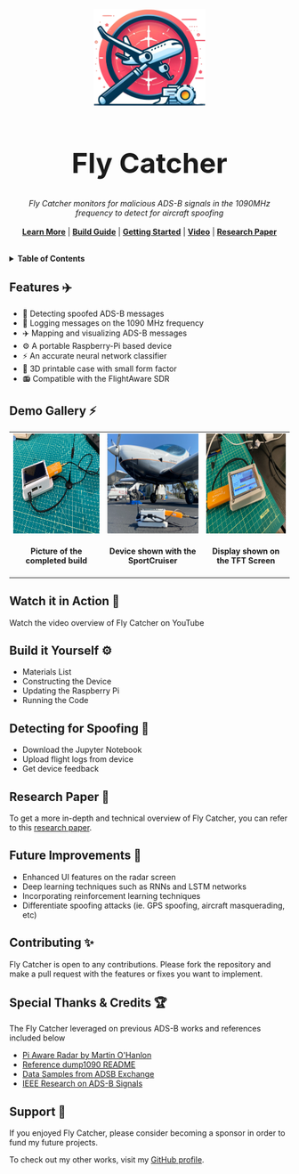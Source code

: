 <p align="center">
  <img width="200" src="https://github.com/ANG13T/fly-catcher/blob/main/assets/logo.png" alt="Fly Catcher logo" />
</p>
<h1 align="center" style="font-size:50px !important;">Fly Catcher</h1>
<p align="center">
  <i>Fly Catcher monitors for malicious ADS-B signals in the 1090MHz frequency to detect for aircraft spoofing</i>
   <br/><br/>
  <b><a href="./docs/showcase.md">Learn More</a></b> | <b><a href="https://demo.dashy.to">Build Guide</a></b> | <b><a href="./docs/quick-start.md">Getting Started</a></b> | <b><a href="https://dashy.to/docs">Video</a></b> | <b><a href="https://github.com/Lissy93/dashy">Research Paper</a></b>
  <br/><br/>
</p>

<details>
  <summary><b>Table of Contents</b></summary>
  <p>
  
- **Getting Started**
  - [✈️ Features](#features-️)
  - [⚡ Demo Gallery](#demo-)
  - [⚙️ Build it Yourself](#configuring-)
  - [🚀 Getting Started](#configuring-)
  - [🔎 Detecting for Spoofing](#configuring-)
- **Learning More**
  - [🎥 Watch it in Action](#theming-)
  - [🔬 Read the Research Paper](#icons-)
  - [📄 Read the Article](#icons-)
- **Community**
  - [✨ Contributing](#system-requirements-)
  - [🏆 Special Thanks & Credits](#credits-)
  - [💜 Support](#supporting-dashy-)
  - [📜 License](#license-)
    
  </p>
</details>

## Features ✈️
- 🔎  Detecting spoofed ADS-B messages
- 📡  Logging messages on the 1090 MHz frequency
- ✈️  Mapping and visualizing ADS-B messages
- ⚙️  A portable Raspberry-Pi based device
- ⚡️  An accurate neural network classifier
- 🔨  3D printable case with small form factor
- 📻  Compatible with the FlightAware SDR

## Demo Gallery ⚡️

<table>
  <tr>
    <td valign="top"><img src="https://github.com/ANG13T/fly-catcher/blob/main/assets/display_1.png?raw=true" alt="Gallery Image" height="180" width="250"> <h4 align="center">Picture of the completed build</h4></td>
    <td valign="top"><img src="https://github.com/ANG13T/fly-catcher/blob/main/assets/display_2.png?raw=true" alt="Gallery Image" height="180" width="250"> <h4 align="center">Device shown with the SportCruiser</h4></td>
    <td valign="top"><img src="https://github.com/ANG13T/fly-catcher/blob/main/assets/display_3.png?raw=true" alt="Gallery Image" height="180" width="250"> <h4 align="center">Display shown on the TFT Screen</h4></td>
  </tr>
</table>

## Watch it in Action 🎥
Watch the video overview of Fly Catcher on YouTube

## Build it Yourself ⚙️
- Materials List
- Constructing the Device
- Updating the Raspberry Pi
- Running the Code

## Detecting for Spoofing 🔎
- Download the Jupyter Notebook
- Upload flight logs from device
- Get device feedback

## Research Paper 🔬
To get a more in-depth and technical overview of Fly Catcher, you can refer to this [research paper](https://github.com/ANG13T/fly-catcher/blob/main/assets/project_report.pdf).

## Future Improvements 🚀
- Enhanced UI features on the radar screen 
- Deep learning techniques such as RNNs and LSTM networks
- Incorporating reinforcement learning techniques
- Differentiate spoofing attacks (ie. GPS spoofing, aircraft masquerading, etc)

## Contributing ✨
Fly Catcher is open to any contributions. Please fork the repository and make a pull request with the features or fixes you want to implement.

## Special Thanks & Credits 🏆
The Fly Catcher leveraged on previous ADS-B works and references included below

- [Pi Aware Radar by Martin O'Hanlon](http://www.stuffaboutcode.com/2015/11/raspberry-pi-piaware-aircraft-radar.html)
- [Reference dump1090 README](https://github.com/SDRplay/dump1090/blob/master/README-json.md)
- [Data Samples from ADSB Exchange](https://www.adsbexchange.com/data-samples/)
- [IEEE Research on ADS-B Signals](https://ieeexplore.ieee.org/document/9377975)

## Support 💜
If you enjoyed Fly Catcher, please consider becoming a sponsor in order to fund my future projects.

To check out my other works, visit my [GitHub profile](github.com/ANG13T).
